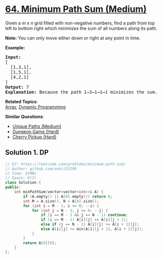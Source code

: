# [64. Minimum Path Sum (Medium)](https://leetcode.com/problems/minimum-path-sum/)

<p>Given a <em>m</em> x <em>n</em> grid filled with non-negative numbers, find a path from top left to bottom right which <em>minimizes</em> the sum of all numbers along its path.</p>

<p><strong>Note:</strong> You can only move either down or right at any point in time.</p>

<p><strong>Example:</strong></p>

<pre><strong>Input:</strong>
[
&nbsp; [1,3,1],
  [1,5,1],
  [4,2,1]
]
<strong>Output:</strong> 7
<strong>Explanation:</strong> Because the path 1→3→1→1→1 minimizes the sum.
</pre>


**Related Topics**:  
[Array](https://leetcode.com/tag/array/), [Dynamic Programming](https://leetcode.com/tag/dynamic-programming/)

**Similar Questions**:
* [Unique Paths (Medium)](https://leetcode.com/problems/unique-paths/)
* [Dungeon Game (Hard)](https://leetcode.com/problems/dungeon-game/)
* [Cherry Pickup (Hard)](https://leetcode.com/problems/cherry-pickup/)

## Solution 1. DP

```cpp
// OJ: https://leetcode.com/problems/minimum-path-sum/
// Author: github.com/ankit31199
// Time: O(MN)
// Space: O(1)
class Solution {
public:
    int minPathSum(vector<vector<int>>& A) {
        if (A.empty() || A[0].empty()) return 0;
        int M = A.size(), N = A[0].size();
        for (int i = M - 1; i >= 0; --i) {
            for (int j = N - 1; j >= 0; --j) {
                if (i == M - 1 && j == N - 1) continue;
                if (i == M - 1) A[i][j] += A[i][j + 1];
                else if (j == N - 1) A[i][j] += A[i + 1][j];
                else A[i][j] += min(A[i][j + 1], A[i + 1][j]);
            }
        }
        return A[0][0];
    }
};
```
